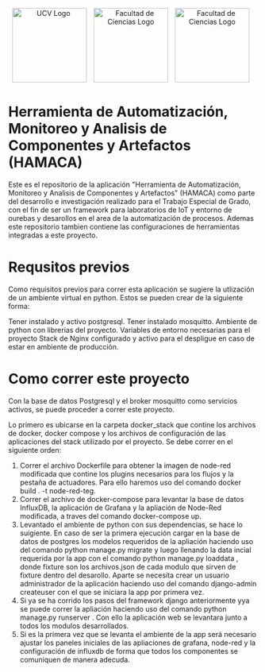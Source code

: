 <style> 
  .image-spacing { 
    padding-right: 10px; 
  } 
</style> 

<p align="center">
    <img src="http://www.ucv.ve/typo3temp/pics/6b94159b4e.png" alt="UCV Logo" width="150px" class="image-spacing">
    <img src="http://computacion.ciens.ucv.ve/escueladecomputacion/img/layout_publico/encabezado/logo_ciencias.jpg" alt="Facultad de Ciencias Logo" width="150px" class="image-spacing">
    <img src="http://computacion.ciens.ucv.ve/escueladecomputacion/img/layout_publico/encabezado/logo_encabezado_nuevo.jpg" alt="Facultad de Ciencias Logo" width="150px" class="image-spacing">
</p>


# Herramienta de Automatización, Monitoreo y Analisis de Componentes y Artefactos (HAMACA)

Este es el repositorio de la aplicación "Herramienta de Automatización, Monitoreo y Analisis de Componentes y Artefactos" (HAMACA) como parte del desarrollo e investigación realizado para el Trabajo Especial de Grado, con el fin de ser un framework para laboratorios de IoT y entorno de ourebas y desarollos en el area de la automatización de procesos. Ademas este repositorio tambien contiene las configuraciones de herramientas integradas a este proyecto.

# Requsitos previos
Como requisitos previos para correr esta aplicación se sugiere la utlización de un ambiente virtual en python. Estos se pueden crear de la siguiente forma:

Tener instalado y activo postgresql.
Tener instalado mosquitto.
Ambiente de python con librerias del proyecto.
Variables de entorno necesarias para el proyecto
Stack de Nginx configurado y activo para el despligue en caso de estar en ambiente de producción.


# Como correr este proyecto

Con la base de datos Postgresql y el broker mosquitto como servicios activos, se puede proceder a correr este proyecto.

Lo primero es ubicarse en la carpeta docker_stack que contine los archivos de docker, docker compose y los archivos de configuración de las aplicaciones del stack utilizado por el proyecto. Se debe correr en el siguiente orden:

1. Correr el archivo Dockerfile para obtener la imagen de node-red modificada que contine los plugins necesarios para los flujos y la pestaña de actuadores. Para ello haremos uso del comando docker build . -t node-red-teg.
2. Correr el archivo de docker-compose para levantar la base de datos InfluxDB, la aplicación de Grafana y la apliación de Node-Red modificada, a traves del comando docker-compose up.
3. Levantado el ambiente de python con sus dependencias, se hace lo suigiente. En caso de ser la primera ejecución cargar en la base de datos de postgres los modelos requeridos de la apliación haciendo uso del comando python manage.py migrate y luego llenando la data incial requerida por la app con el comando python manage.py loaddata <fixture>, donde fixture son los archivos.json de cada modulo que sirven de fixture dentro del desarollo. Aparte se necesita crear un usuario administrador de la aplicación haciendo uso del comando django-admin createuser <nombre de usuario> con el que se iniciara la app por primera vez.
5. Si ya se ha corrido los pasos del framework django anteriormente yya se puede correr la apliación haciendo uso del comando python manage.py runserver <host>. Con ello la aplicación web se levantara junto a todos los modulos desarrollados. 
6. Si es la primera vez que se levanta el ambiente de la app será necesario ajustar los paneles iniciales de las apliaciones de grafana, node-red y la configuración de influxdb de forma que todos los componentes se comuniquen de manera adecuda. 